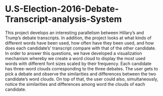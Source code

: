 # U.S-Election-2016-Debate-Transcript-analysis-System
This project develops an interesting parallelism between Hillary’s and Trump’s debate transcripts. In addition, the project looks at what kinds of different words have been used, how often have they been used, and how does each candidate’s’ transcript compare with that of the other candidate. In order to answer this questions, we have developed a visualization mechanism whereby we create a word cloud to display the most used words with different font sizes scaled by their frequency. Each candidate has three-word clouds corresponding to the three debates. The user gets to pick a debate and observe the similarities and differences between the two candidate’s word clouds. On top of that, the user could also, simultaneously, notice the similarities and differences among word the clouds of each candidate.
